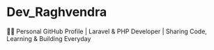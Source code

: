 # Dev_Raghvendra
👨‍💻 Personal GitHub Profile | Laravel &amp; PHP Developer | Sharing Code, Learning &amp; Building Everyday
